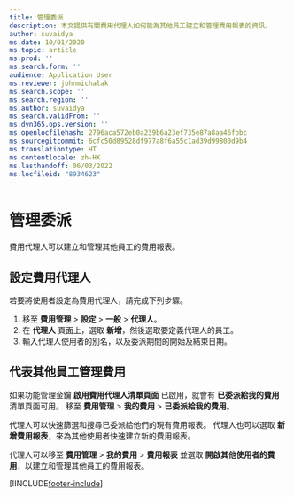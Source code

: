 ```yaml
---
title: 管理委派
description: 本文提供有關費用代理人如何能為其他員工建立和管理費用報表的資訊。
author: suvaidya
ms.date: 10/01/2020
ms.topic: article
ms.prod: ''
ms.search.form: ''
audience: Application User
ms.reviewer: johnmichalak
ms.search.scope: ''
ms.search.region: ''
ms.author: suvaidya
ms.search.validFrom: ''
ms.dyn365.ops.version: ''
ms.openlocfilehash: 2796aca572eb0a239b6a23ef735e87a8aa46fbbc
ms.sourcegitcommit: 6cfc50d89528df977a8f6a55c1ad39d99800d9b4
ms.translationtype: HT
ms.contentlocale: zh-HK
ms.lasthandoff: 06/03/2022
ms.locfileid: "8934623"
---
```

# <a name="manage-delegation"></a>管理委派
費用代理人可以建立和管理其他員工的費用報表。

## <a name="configuring-expense-delegation"></a>設定費用代理人

若要將使用者設定為費用代理人，請完成下列步驟。 
1. 移至 **費用管理** > **設定** > **一般** > **代理人**。 
2. 在 **代理人** 頁面上，選取 **新增**，然後選取要定義代理人的員工。 
3. 輸入代理人使用者的別名，以及委派期間的開始及結束日期。

## <a name="manage-expenses-on-behalf-of-another-employee"></a>代表其他員工管理費用

如果功能管理金鑰 **啟用費用代理人清單頁面** 已啟用，就會有 **已委派給我的費用** 清單頁面可用。 移至 **費用管理** > **我的費用** > **已委派給我的費用**。

代理人可以快速篩選和搜尋已委派給他們的現有費用報表。 代理人也可以選取 **新增費用報表**，來為其他使用者快速建立新的費用報表。

代理人可以移至 **費用管理** > **我的費用** > **費用報表** 並選取 **開啟其他使用者的費用**，以建立和管理其他員工的費用報表。


[!INCLUDE[footer-include](../includes/footer-banner.md)]